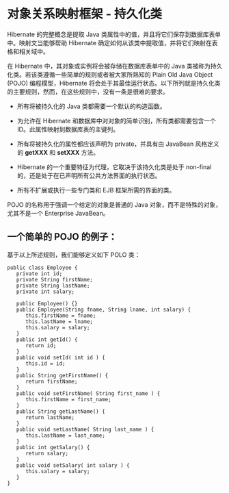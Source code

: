 # 对象关系映射框架 - 持久化类

Hibernate 的完整概念是提取 Java 类属性中的值，并且将它们保存到数据库表单中。映射文当能够帮助 Hibernate 确定如何从该类中提取值，并将它们映射在表格和相关域中。

在 Hibernate 中，其对象或实例将会被存储在数据库表单中的 Java 类被称为持久化类。若该类遵循一些简单的规则或者被大家所熟知的 Plain Old Java Object (POJO) 编程模型，Hibernate 将会处于其最佳运行状态。以下所列就是持久化类的主要规则，然而，在这些规则中，没有一条是很难的要求。

- 所有将被持久化的 Java 类都需要一个默认的构造函数。

- 为允许在 Hibernate 和数据库中对对象的简单识别，所有类都需要包含一个 ID。此属性映射到数据库表的主键列。

- 所有将被持久化的属性都应该声明为 private，并具有由 JavaBean 风格定义的 **getXXX** 和 **setXXX** 方法。

- Hibernate 的一个重要特征为代理，它取决于该持久化类是处于 non-final 的，还是处于在已声明所有公共方法界面的执行状态。

- 所有不扩展或执行一些专门类和 EJB 框架所需的界面的类。

POJO 的名称用于强调一个给定的对象是普通的 Java 对象，而不是特殊的对象，尤其不是一个 Enterprise JavaBean。

## 一个简单的 POJO 的例子：

基于以上所述规则，我们能够定义如下 POLO 类：

```
public class Employee {
   private int id;
   private String firstName; 
   private String lastName;   
   private int salary;  

   public Employee() {}
   public Employee(String fname, String lname, int salary) {
      this.firstName = fname;
      this.lastName = lname;
      this.salary = salary;
   }
   public int getId() {
      return id;
   }
   public void setId( int id ) {
      this.id = id;
   }
   public String getFirstName() {
      return firstName;
   }
   public void setFirstName( String first_name ) {
      this.firstName = first_name;
   }
   public String getLastName() {
      return lastName;
   }
   public void setLastName( String last_name ) {
      this.lastName = last_name;
   }
   public int getSalary() {
      return salary;
   }
   public void setSalary( int salary ) {
      this.salary = salary;
   }
}
```




